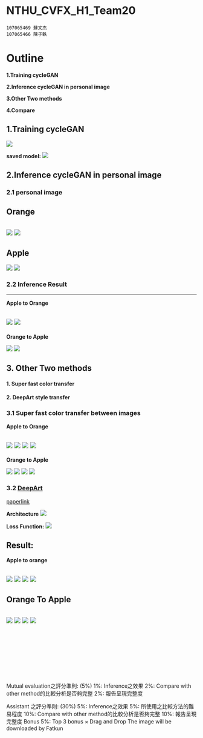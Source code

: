 # NTHU_CVFX_H1_Team20

```
107065469 蘇文杰
107065466 陳子軼
```
# Outline
**1.Training cycleGAN**

**2.Inference cycleGAN in personal image**

**3.Other Two methods**

**4.Compare**

## 1.Training cycleGAN
![](https://i.imgur.com/HviTFwq.png)

**saved model:**
![](https://i.imgur.com/CSPXjjc.png)

## **2.Inference cycleGAN in personal image**
### **2.1 personal image**
**Orange**
------
![](https://i.imgur.com/yrmL0HZ.png )
![](https://i.imgur.com/9rlTn3H.png )
------
**Apple**
------
![](https://i.imgur.com/VOJ9ItO.png ) 
![](https://i.imgur.com/slMq9vY.png )


### **2.2 Inference Result**
------
**Apple to Orange**

![](https://i.imgur.com/u8uNsNt.png)
![](https://i.imgur.com/DseMyNm.png)
------
**Orange to Apple**

![](https://i.imgur.com/40GBIhT.png)
![](https://i.imgur.com/FhNp7Ls.png)



## **3. Other Two methods**
#### **1. Super fast color transfer**
#### **2. DeepArt style transfer**

### **3.1 Super fast color transfer between images**
**Apple to Orange**

![](https://i.imgur.com/Pvgks4U.jpg ) 
![](https://i.imgur.com/CTzRhin.jpg )
![](https://i.imgur.com/qnJmFBt.jpg ) 
![](https://i.imgur.com/Vkn8Gqo.jpg )
-----
**Orange to Apple**

![](https://i.imgur.com/2B3fTCz.jpg) ![](https://i.imgur.com/iHJaU6U.jpg )
![](https://i.imgur.com/5H2TERx.jpg) ![](https://i.imgur.com/GoxrfvA.jpg )


### **3.2 [DeepArt](https://deepart.io/#)**
[paperlink](https://https://arxiv.org/abs/1508.06576)

**Architecture**
![](https://i.imgur.com/DuXomab.png)

**Loss Function:**
![](https://i.imgur.com/hf3G0MQ.png)

**Result:**
------
**Apple to orange**

![](https://i.imgur.com/B4z1O3y.jpg)
![](https://i.imgur.com/6WsqlBr.jpg)
![](https://i.imgur.com/qaGd3Lu.jpg)
![](https://i.imgur.com/RZTp1d1.jpg)
------
**Orange To Apple**
-------
![](https://i.imgur.com/vqCuyuG.jpg)
![](https://i.imgur.com/HlTjJhj.jpg)
![](https://i.imgur.com/r6f0u48.jpg)
![](https://i.imgur.com/nbQoezF.jpg)
------

<br/><br/>
<br/><br/><br/><br/><br/>



Mutual evaluation之評分準則: (5%)
1%:  Inference之效果
2%:  Compare with other method的比較分析是否夠完整
2%:  報告呈現完整度 

Assistant 之評分準則: (30%)
5%:  Inference之效果
5%:  所使用之比較方法的難易程度
10%:  Compare with other method的比較分析是否夠完整
10%:  報告呈現完整度
Bonus 5%:  Top 3 bonus 
×
Drag and Drop
The image will be downloaded by Fatkun
